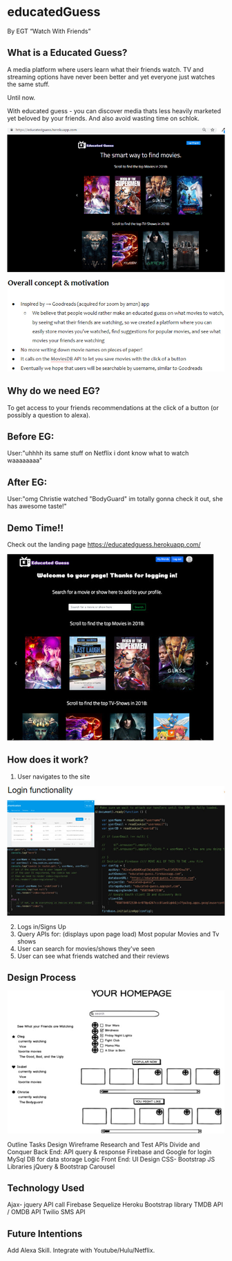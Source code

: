 # educatedGuess

By EGT
“Watch With Friends”

## What is a Educated Guess?

A media platform where users learn what their friends watch. TV and streaming options have never been better and yet everyone just watches the same stuff. 

Until now. 

With educated guess - you can discover media thats less heavily marketed yet beloved by your friends. And also avoid wasting time on schlok. 

![](./public/assets/img/prj-gif.gif)

![](./public/assets/img/concept.jpg)

## Why do we need EG?

To get access to your friends recommendations at the click of a button (or possibly a question to alexa). 

## Before EG:
User:"uhhhh its same stuff on Netflix i dont know what to watch waaaaaaaa"

## After EG:
User:"omg Christie watched "BodyGuard" im totally gonna check it out, she has awesome taste!"

## Demo Time!! 

Check out the landing page https://educatedguess.herokuapp.com/

![](./public/assets/img/login.jpg)


## How does it work?

1. User navigates to the site

![](./public/assets/img/loginfunc.jpg)

2. Logs in/Signs Up
3. Query APIs for: (displays upon page load)
    Most popular Movies and Tv shows 
4. User can search for movies/shows they've seen
5. User can see what friends watched and their reviews

## Design Process

![](./public/assets/img/wireframe.jpg)

Outline Tasks
Design Wireframe
Research and Test APIs
Divide and Conquer 
Back End: 
API query & response
Firebase and Google for login
MySql DB for data storage
Logic
Front End:
UI Design
CSS- Bootstrap
JS Libraries jQuery & Bootstrap Carousel

## Technology Used

Ajax- jquery API call
Firebase
Sequelize
Heroku
Bootstrap library
TMDB API / OMDB API
Twilio SMS API

## Future Intentions

Add Alexa Skill.
Integrate with Youtube/Hulu/Netflix.